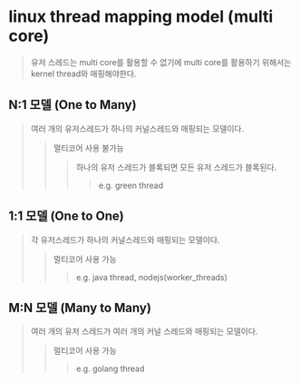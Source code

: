 # linux thread mapping model (multi core)

> 유저 스레드는 multi core를 활용할 수 없기에 multi core를 활용하기 위해서는 kernel thread와 매핑해야한다.

## N:1 모델 (One to Many)

> 여러 개의 유저스레드가 하나의 커널스레드와 매핑되는 모델이다.
>
> > 멀티코어 사용 불가능
> >
> > > 하나의 유저 스레드가 블록되면 모든 유저 스레드가 블록된다.
> > >
> > > > e.g. green thread

## 1:1 모델 (One to One)

> 각 유저스레드가 하나의 커널스레드와 매핑되는 모델이다.
>
> > 멀티코어 사용 가능
> >
> > > e.g. java thread, nodejs(worker_threads)

## M:N 모델 (Many to Many)

> 여러 개의 유저 스레드가 여러 개의 커널 스레드와 매핑되는 모델이다.
>
> > 멀티코어 사용 가능
> >
> > > e.g. golang thread
